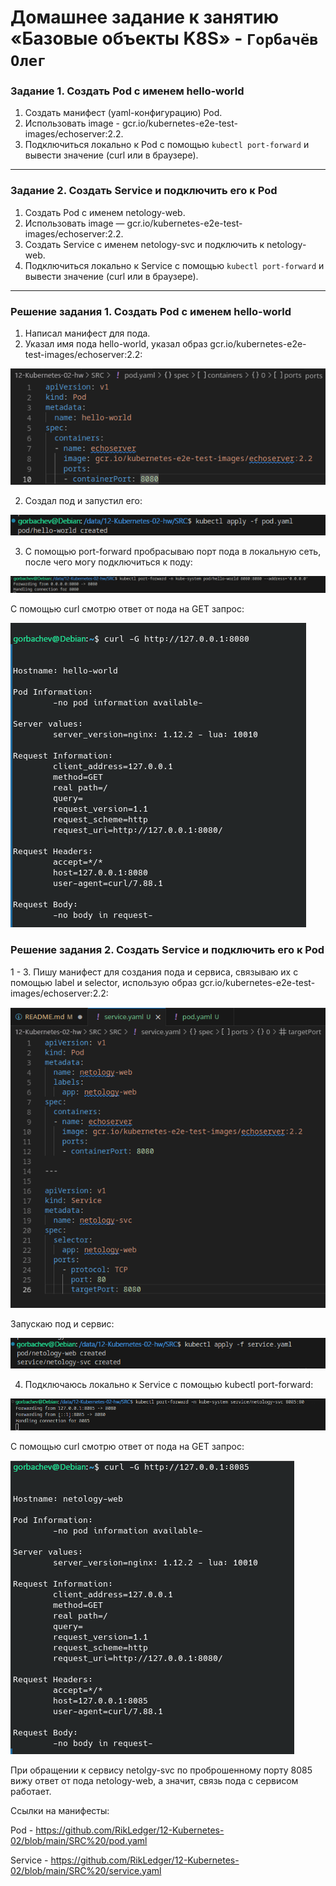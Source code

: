 # Домашнее задание к занятию «Базовые объекты K8S» - `Горбачёв Олег`

### Задание 1. Создать Pod с именем hello-world

1. Создать манифест (yaml-конфигурацию) Pod.
2. Использовать image - gcr.io/kubernetes-e2e-test-images/echoserver:2.2.
3. Подключиться локально к Pod с помощью `kubectl port-forward` и вывести значение (curl или в браузере).

------

### Задание 2. Создать Service и подключить его к Pod

1. Создать Pod с именем netology-web.
2. Использовать image — gcr.io/kubernetes-e2e-test-images/echoserver:2.2.
3. Создать Service с именем netology-svc и подключить к netology-web.
4. Подключиться локально к Service с помощью `kubectl port-forward` и вывести значение (curl или в браузере).

------
### Решение задания 1. Создать Pod с именем hello-world

1. Написал манифест для пода.
2. Указал имя пода hello-world, указал образ gcr.io/kubernetes-e2e-test-images/echoserver:2.2:

![img_1](IMG/img_1.png)

2. Создал под и запустил его:

![img_2](IMG/img_2.png)

3. С помощью port-forward пробрасываю порт пода в локальную сеть, после чего могу подключиться к поду:

![img_3](IMG/img_3.png)

С помощью curl смотрю ответ от пода на GET запрос:

![img_4](IMG/img_4.png)

### Решение задания 2. Создать Service и подключить его к Pod

1 - 3. Пишу манифест для создания пода и сервиса, связываю их с помощью label и selector, использую образ gcr.io/kubernetes-e2e-test-images/echoserver:2.2:

![img_5](IMG/img_5.png)

Запускаю под и сервис:

![img_6](IMG/img_6.png)

4. Подключаюсь локально к Service с помощью kubectl port-forward:

![img_7](IMG/img_7.png)

С помощью curl смотрю ответ от пода на GET запрос:

![img_8](IMG/img_8.png)

При обращении к сервису netolgy-svc по проброшенному порту 8085 вижу ответ от пода netology-web, а значит, связь пода с сервисом работает.

Ссылки на манифесты:

Pod - https://github.com/RikLedger/12-Kubernetes-02/blob/main/SRC%20/pod.yaml

Service - https://github.com/RikLedger/12-Kubernetes-02/blob/main/SRC%20/service.yaml
